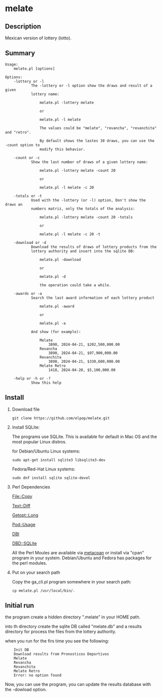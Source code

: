 # melate

## Description

Mexican version of lottery (lotto).

## Summary

```
Usage:
    melate.pl [options]

Options:
    -lottery or -l
            The -lottery or -l option show the draws and result of a given
            lottery name:

                melate.pl -lottery melate

                or

                melate.pl -l melate

                The values could be "melate", "revancha", "revanchita" and "retro".
    
                By default shows the lastes 30 draws, you can use the -count option to
                modify this behavior.

    -count or -c
            Show the last number of draws of a given lottery name:

                melate.pl -lottery melate -count 20

                or

                melate.pl -l melate -c 20

    -totals or -t
            Used with the -lottery (or -l) option, Don't show the draws an
            numbers matriz, only the totals of the analysis:

                melate.pl -lottery melate -count 20 -totals

                or

                melate.pl -l melate -c 20 -t

    -download or -d
            Download the results of draws of lottery products from the
            lottery authority and insert into the sqlite DB:

                melate.pl -download

                or

                melate.pl -d

                the operation could take a while.

    -awards or -a
            Search the last award information of each lottery product

                melate.pl -award

                or

                melate.pl -a

            And show (for example):

                Melate
                    3890, 2024-04-21, $202,500,000.00
                Revancha
                    3890, 2024-04-21, $97,900,000.00
                Revanchita
                    3890, 2024-04-21, $330,600,000.00
                Melate Retro
                    1418, 2024-04-20, $5,100,000.00

    -help or -h or -?
            Show this help
```
## Install

1. Download file
  
    ```
    git clone https://github.com/elpop/melate.git
    ```  

2. Install SQLite:

   The programs use SQLite. This is available for default in Mac OS and the most popular Linux distros.
   
    for Debian/Ubuntu Linux systems:
    
    ```
    sudo apt-get install sqlite3 libsqlite3-dev
    ```
    
    Fedora/Red-Hat Linux systems:
    
    ```
    sudo dnf install sqlite sqlite-devel 
    ```
    
3. Perl Dependencies
    
    [File::Copy](https://metacpan.org/pod/File::Copy)
    
    [Text::Diff](https://metacpan.org/pod/Text::Diff)
    
    [Getopt::Long](https://metacpan.org/pod/Getopt::Long)
    
    [Pod::Usage](https://metacpan.org/pod/Pod::Usage)

    [DBI](https://metacpan.org/pod/DBI)

    [DBD::SQLite](https://metacpan.org/pod/DBD::SQLite)

    All the Perl Moules are available via [metacpan](https://metacpan.org) or install via "cpan" program in your system. Debian/Ubuntu and Fedora has packages for the perl modules.
    
4. Put on your search path
    
    Copy the ga_cli.pl program somewhere in your search path:
    
    ```
    cp melate.pl /usr/local/bin/.
    ```
    
## Initial run

the program create a hidden directory ".melate" in your HOME path.

into th directory create the sqlite DB called "melate.db" and a results directory for process the files from the lottery authority.

when you run for the firs time you see the following:

```
    Init DB
    Download results from Pronosticos Deportivos
    Melate
    Revancha
    Revanchita
    Melate Retro
    Error: no option found
```

     
Now, you can use the program, you can update the results database with the -dowload option.


